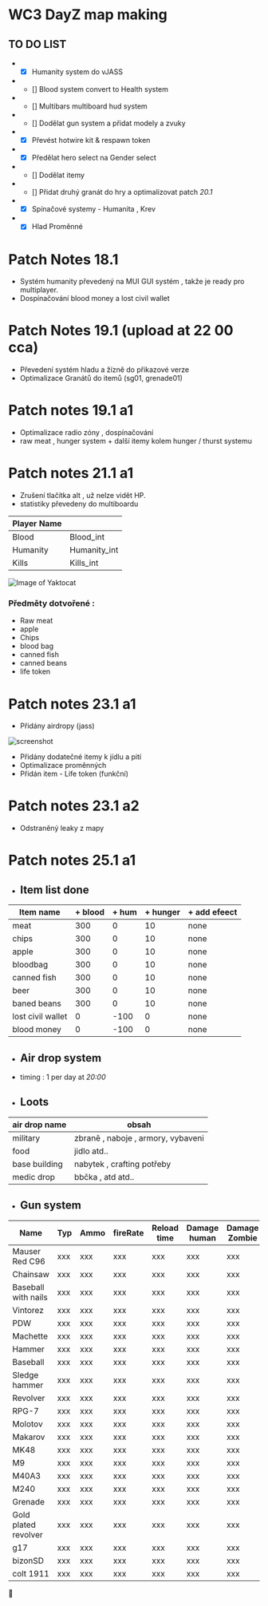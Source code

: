 # WC3 DayZ map making

## TO DO LIST

*  - [x] Humanity system do vJASS
*  - [] Blood system convert to Health system
*  - [] Multibars multiboard hud system
*  - [] Dodělat gun system a přidat modely a zvuky
*  - [x] Převést hotwire kit & respawn token
*  - [x] Předělat hero select na Gender select
*  - [] Dodělat itemy
*  - [] Přidat druhý granát do hry a optimalizovat patch *20.1*
*  - [x] Spínačové systemy - Humanita , Krev
*  - [x] Hlad Proměnné

# Patch Notes 18.1

* Systém humanity převedený na MUI GUI systém , takže je ready pro multiplayer.
* Dospínačování blood money a lost civil wallet

# Patch Notes 19.1 (upload at 22 00 cca)

* Převedení systém hladu a žízně do přikazové verze
* Optimalizace Granátů do itemů (sg01, grenade01)

# Patch notes 19.1 a1 

* Optimalizace radio zóny , dospínačování
* raw meat , hunger system + další itemy kolem hunger / thurst systemu

# Patch notes 21.1 a1

* Zrušení tlačítka alt , už nelze vidět HP.
* statistiky převedeny do multiboardu

| Player Name  |    |
| ------------- | ------------- |
| Blood  | Blood_int  |
| Humanity  | Humanity_int  |
| Kills  | Kills_int  |


![Image of Yaktocat](https://ctrlv.cz/shots/2018/01/21/p35n.png)

### Předměty dotvořené :

* Raw meat
* apple
* Chips
* blood bag
* canned fish
* canned beans
* life token

# Patch notes 23.1 a1

* Přidány airdropy (jass)

![screenshot](https://ctrlv.cz/shots/2018/01/23/JpS1.png)

* Přidány dodatečné itemy k jídlu a pití 
* Optimalizace proměnných
* Přidán item - Life token (funkční)

# Patch notes 23.1 a2

* Odstraněný leaky z mapy


# Patch notes 25.1 a1

* ## Item list done

| Item name  |   + blood | + hum | + hunger | + add efeect
| ------------- | ------------- |---|---|---|
| meat  | 300  | 0| 10|none|
| chips  | 300  | 0| 10|none|
| apple  |  300  | 0| 10|none|
| bloodbag  | 300  | 0| 10|none|
| canned fish  |  300  | 0| 10|none|
| beer  |  300  | 0| 10|none|
| baned beans  |  300  | 0| 10|none|
| lost civil wallet |0| -100|0|none|
| blood money | 0| -100|0| none|

* ## Air drop system

* timing : 1 per day at *20:00*

* ## Loots 

| air drop name | obsah | 
|---|---|
| military | zbraně , naboje , armory, vybaveni |
| food | jidlo atd.. |
| base building | nabytek , crafting potřeby |
| medic drop | bbčka , atd atd.. |

* ## Gun system 

| Name | Typ | Ammo | fireRate | Reload time | Damage human | Damage Zombie | Damage vehicles| Range |
| --- | --- | --- | --- | ------ | --- | --- | ---| --- |
| Mauser Red C96 | xxx |  xxx |  xxx |  xxx |  xxx |  xxx |  xxx | xxx |
| Chainsaw | xxx |  xxx |  xxx |  xxx |  xxx |  xxx |  xxx  xxx |
| Baseball with nails | xxx |  xxx |  xxx |  xxx |  xxx |  xxx |  xxx | xxx |
| Vintorez | xxx |  xxx |  xxx |  xxx |  xxx |  xxx |  xxx | xxx |
| PDW | xxx |  xxx |  xxx |  xxx |  xxx |  xxx |  xxx | xxx |
| Machette | xxx |  xxx |  xxx |  xxx |  xxx |  xxx |  xxx | xxx |
| Hammer | xxx |  xxx |  xxx |  xxx |  xxx |  xxx |  xxx | xxx |
| Baseball | xxx |  xxx |  xxx |  xxx |  xxx |  xxx |  xxx | xxx |
| Sledge hammer | xxx |  xxx |  xxx |  xxx |  xxx |  xxx |  xxx | xxx |
| Revolver | xxx |  xxx |  xxx |  xxx |  xxx |  xxx |  xxx | xxx |
| RPG-7 | xxx |  xxx |  xxx |  xxx |  xxx |  xxx |  xxx | xxx |
| Molotov | xxx |  xxx |  xxx |  xxx |  xxx |  xxx |  xxx | xxx |
| Makarov | xxx |  xxx |  xxx |  xxx |  xxx |  xxx |  xxx | xxx |
| MK48 | xxx |  xxx |  xxx |  xxx |  xxx |  xxx |  xxx | xxx |
| M9 | xxx |  xxx |  xxx |  xxx |  xxx |  xxx |  xxx | xxx |
| M40A3 | xxx |  xxx |  xxx |  xxx |  xxx |  xxx |  xxx | xxx |
| M240 | xxx |  xxx |  xxx |  xxx |  xxx |  xxx |  xxx | xxx |
| Grenade | xxx |  xxx |  xxx |  xxx |  xxx |  xxx |  xxx | xxx |
| Gold plated revolver | xxx |  xxx |  xxx |  xxx |  xxx |  xxx |  xxx | xxx |
| g17 | xxx |  xxx |  xxx |  xxx |  xxx |  xxx |  xxx | xxx |
| bizonSD | xxx |  xxx |  xxx |  xxx |  xxx |  xxx |  xxx | xxx |
| colt 1911 | xxx |  xxx |  xxx |  xxx |  xxx |  xxx |  xxx | xxx |


&#x1F34E;

